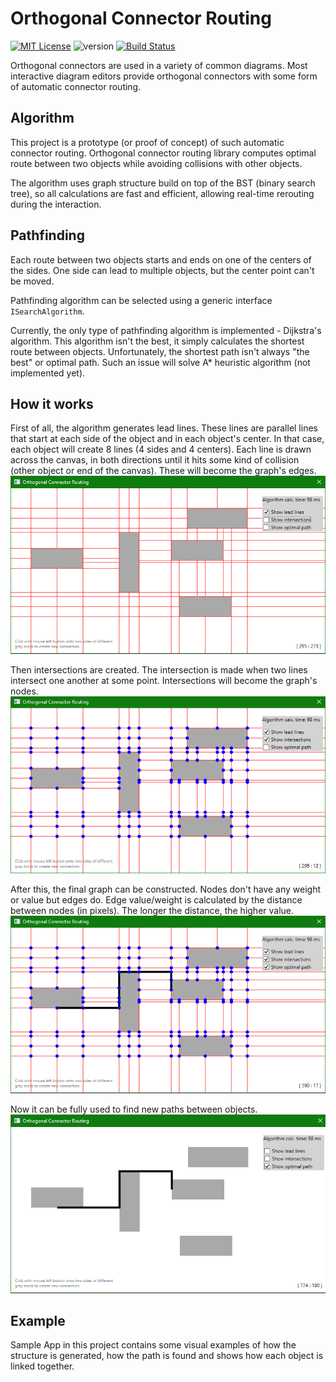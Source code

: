 ﻿# Orthogonal Connector Routing

[![MIT License](https://img.shields.io/badge/License-MIT-yellow.svg)](https://github.com/Bukk94/OrthogonalConnectorRouting/blob/master/LICENSE)
![version](https://img.shields.io/badge/version-0.6-blue) 
[![Build Status](https://travis-ci.com/Bukk94/OrthogonalConnectorRouting.svg?token=XTeWt6KEyExzbH1iNFWD&branch=master)](https://travis-ci.com/Bukk94/OrthogonalConnectorRouting)

Orthogonal connectors are used in a variety of common diagrams. 
Most interactive diagram editors provide orthogonal connectors with some form of automatic connector routing.

## Algorithm

This project is a prototype (or proof of concept) of such automatic connector routing.
Orthogonal connector routing library computes optimal route between two objects while avoiding 
collisions with other objects.

The algorithm uses graph structure build on top of the BST (binary search tree), 
so all calculations are fast and efficient, allowing real-time rerouting during the interaction.

## Pathfinding

Each route between two objects starts and ends on one of the centers of the sides. One side can lead to multiple
objects, but the center point can't be moved.

Pathfinding algorithm can be selected using a generic interface `ISearchAlgorithm`.

Currently, the only type of pathfinding algorithm is implemented - Dijkstra's algorithm. 
This algorithm isn't the best, it simply calculates the shortest route between objects. 
Unfortunately, the shortest path isn't always "the best" or optimal path. Such an issue will solve
A* heuristic algorithm (not implemented yet).

## How it works

First of all, the algorithm generates lead lines. These lines are parallel lines that start at each side of the object and in each object's center.
In that case, each object will create 8 lines (4 sides and 4 centers). Each line is drawn across the canvas, in both directions
until it hits some kind of collision (other object or end of the canvas). These will become the graph's edges.
![Generated lead lines](OrthogonalConnectorRouting/Docs/1_LeadLines.png)

Then intersections are created. The intersection is made when two lines intersect one another at some point.
Intersections will become the graph's nodes.
![Generated intersections](OrthogonalConnectorRouting/Docs/2_Intersections.png)

After this, the final graph can be constructed. Nodes don't have any weight or value but edges do.
Edge value/weight is calculated by the distance between nodes (in pixels). The longer the distance, the higher value.
![Generated path with lead lines and intersections](OrthogonalConnectorRouting/Docs/3_PathCalculation.png)

Now it can be fully used to find new paths between objects.
![Final results](OrthogonalConnectorRouting/Docs/4_FinalPath.png)

## Example

Sample App in this project contains some visual examples of how the structure is generated,
how the path is found and shows how each object is linked together.